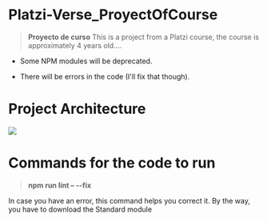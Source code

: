 # Platzi-Verse_ProyectOfCourse
> **Proyecto de curso**
This is a project from a Platzi course, the course is approximately 4 years old....

- Some NPM modules will be deprecated.

- There will be errors in the code (I'll fix that though).

# Project Architecture
![](https://i.imgur.com/SeEckP4.jpg)

# Commands for the code to run
> **npm run lint – --fix**

In case you have an error, this command helps you correct it. By the way, you have to download the Standard module
